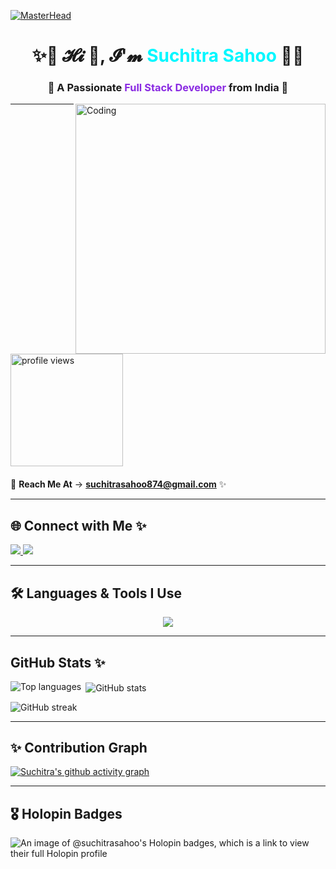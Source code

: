 [![MasterHead](https://user-images.githubusercontent.com/80781196/190216139-7697aa5a-c9a0-4bd6-80bf-3aca76a2e1c8.gif)](https://github.com/Suchitra-Sahoo)

<h1 align="center">
  ✨💜 𝓗𝓲 👋, 𝓘'𝓶 <span style="color:#00f7ff;">Suchitra Sahoo</span> 💜✨
</h1>

<h3 align="center">
  🚀 A Passionate <span style="color:#8a2be2;">Full Stack Developer</span> from India 🚀
</h3>

<img align="right" alt="Coding" width="400" src="https://i.pinimg.com/originals/e7/26/c7/e726c74ac081eed50feee1433d12c998.gif">

---

<p  style="margin: 20px 0;">
  <img src="https://komarev.com/ghpvc/?username=suchitra-sahoo&label=Profile%20views&color=ff00ff&style=flat" alt="profile views" width="180" />
</p>


💌 **Reach Me At** → **suchitrasahoo874@gmail.com** ✨  

---

## 🌐 Connect with Me ✨
<p align="left">
<a href="https://www.linkedin.com/in/suchitra-sahoo-a60a05257/" target="_blank">
  <img src="https://img.shields.io/badge/LinkedIn-0A66C2?style=for-the-badge&logo=linkedin&logoColor=white" />
</a>
<a href="https://leetcode.com/Suchitra_Sahoo_/" target="_blank">
  <img src="https://img.shields.io/badge/LeetCode-FFA116?style=for-the-badge&logo=leetcode&logoColor=white" />
</a>
</p>

---

## 🛠 Languages & Tools I Use
<p align="center">
  <img src="https://skillicons.dev/icons?i=html,css,js,react,nodejs,express,mongodb,java,python,mysql,bootstrap,git,azure,c,cpp" />
</p>

---

## GitHub Stats ✨
<!-- GitHub stats with dark theme -->
<p>
  <img align="left" src="https://github-readme-stats.vercel.app/api/top-langs?username=suchitra-sahoo&show_icons=true&locale=en&layout=compact&theme=radical" alt="Top languages" />
</p>

<p>&nbsp;<img align="center" src="https://github-readme-stats.vercel.app/api?username=suchitra-sahoo&show_icons=true&locale=en&theme=radical" alt="GitHub stats" /></p>

<p><img align="center" src="https://github-readme-streak-stats.herokuapp.com/?user=suchitra-sahoo&theme=radical" alt="GitHub streak" /></p>

---
## ✨ Contribution Graph
[![Suchitra's github activity graph](https://github-readme-activity-graph.vercel.app/graph?username=suchitra-sahoo&bg_color=0d1117&color=00f7ff&line=8a2be2&point=00f7ff&area=true&hide_border=true)](https://github.com/suchitra-sahoo)

---

## 🎖 Holopin Badges

<img src="https://holopin.me/suchitrasahoo" alt="An image of @suchitrasahoo's Holopin badges, which is a link to view their full Holopin profile">
<div align="center">
 
</div>
